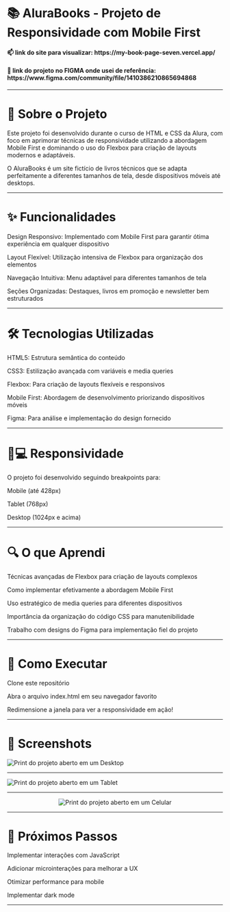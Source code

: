 # 📚 AluraBooks - Projeto de Responsividade com Mobile First
<h4>📫 link do site para visualizar: https://my-book-page-seven.vercel.app/ </h4>
<h4>💾 link do projeto no FIGMA onde usei de referência: https://www.figma.com/community/file/1410386210865694868</h4>

<hr/>

# 🚀 Sobre o Projeto
Este projeto foi desenvolvido durante o curso de HTML e CSS da Alura, com foco em aprimorar técnicas de responsividade utilizando a abordagem Mobile First e dominando o uso do Flexbox para criação de layouts modernos e adaptáveis.

O AluraBooks é um site fictício de livros técnicos que se adapta perfeitamente a diferentes tamanhos de tela, desde dispositivos móveis até desktops.

<hr/>

# ✨ Funcionalidades
Design Responsivo: Implementado com Mobile First para garantir ótima experiência em qualquer dispositivo

Layout Flexível: Utilização intensiva de Flexbox para organização dos elementos

Navegação Intuitiva: Menu adaptável para diferentes tamanhos de tela

Seções Organizadas: Destaques, livros em promoção e newsletter bem estruturados

<hr/>

# 🛠 Tecnologias Utilizadas
HTML5: Estrutura semântica do conteúdo

CSS3: Estilização avançada com variáveis e media queries

Flexbox: Para criação de layouts flexíveis e responsivos

Mobile First: Abordagem de desenvolvimento priorizando dispositivos móveis

Figma: Para análise e implementação do design fornecido

<hr/>

# 📱💻 Responsividade
O projeto foi desenvolvido seguindo breakpoints para:

Mobile (até 428px)

Tablet (768px)

Desktop (1024px e acima)

<hr/>

# 🔍 O que Aprendi
Técnicas avançadas de Flexbox para criação de layouts complexos

Como implementar efetivamente a abordagem Mobile First

Uso estratégico de media queries para diferentes dispositivos

Importância da organização do código CSS para manutenibilidade

Trabalho com designs do Figma para implementação fiel do projeto

<hr/>

# 📌 Como Executar
Clone este repositório

Abra o arquivo index.html em seu navegador favorito

Redimensione a janela para ver a responsividade em ação!

<hr/>

# 📸 Screenshots

<img src="https://i.imgur.com/rO6Sjjc.png" alt="Print do projeto aberto em um Desktop" />
<hr/>
<img src="https://i.imgur.com/RsNTTXS.png" alt="Print do projeto aberto em um Tablet" />
<hr/>
<div align="center">
<img src="https://i.imgur.com/tTyrAoW.png" alt="Print do projeto aberto em um Celular" />
</div>
<hr/>

# 🌟 Próximos Passos
Implementar interações com JavaScript

Adicionar microinterações para melhorar a UX

Otimizar performance para mobile

Implementar dark mode

<hr/>
